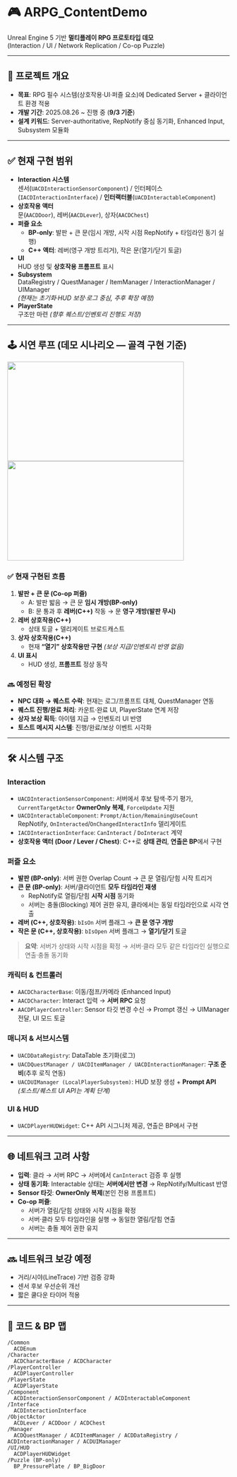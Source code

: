 # 🎮 ARPG_ContentDemo
Unreal Engine 5 기반 **멀티플레이 RPG 프로토타입 데모**  
(Interaction / UI / Network Replication / Co-op Puzzle)

---

## 📌 프로젝트 개요
- **목표**: RPG 필수 시스템(상호작용·UI·퍼즐 요소)에 Dedicated Server + 클라이언트 환경 적용
- **개발 기간**: 2025.08.26 ~ 진행 중 (**9/3 기준**)  
- **설계 키워드**: Server-authoritative, RepNotify 중심 동기화, Enhanced Input, Subsystem 모듈화

---

## ✅ 현재 구현 범위
- **Interaction 시스템**  
  센서(`UACDInteractionSensorComponent`) / 인터페이스(`IACDInteractionInterface`) / **인터랙터블**(`UACDInteractableComponent`)
- **상호작용 액터**  
  문(`AACDDoor`), 레버(`AACDLever`), 상자(`AACDChest`)
- **퍼즐 요소**  
  - **BP-only**: 발판 + 큰 문(임시 개방, 시작 시점 RepNotify + 타임라인 동기 실행)
  - **C++ 액터**: 레버(영구 개방 트리거), 작은 문(열기/닫기 토글)
- **UI**  
  HUD 생성 및 **상호작용 프롬프트** 표시
- **Subsystem**  
  DataRegistry / QuestManager / ItemManager / InteractionManager / UIManager  
  *(현재는 초기화·HUD 보장·로그 중심, 추후 확장 예정)*
- **PlayerState**  
  구조만 마련 *(향후 퀘스트/인벤토리 진행도 저장)*

---

## 🕹️ 시연 루프 (데모 시나리오 — **골격 구현 기준**)
<img src="https://github.com/user-attachments/assets/94497e1f-ed2f-4ed5-92f4-59647c7934f8" width="400" height="225"/>
<img src="https://github.com/user-attachments/assets/cce18295-14cc-4a8c-a541-5480bf291ff7" width="400" height="225"/>
  
### ✅ 현재 구현된 흐름
1. **발판 + 큰 문 (Co-op 퍼즐)**  
   - A: 발판 밟음 → 큰 문 **임시 개방(BP-only)**  
   - B: 문 통과 후 **레버(C++)** 작동 → 문 **영구 개방(발판 무시)**
2. **레버 상호작용(C++)**  
   - 상태 토글 + 델리게이트 브로드캐스트
3. **상자 상호작용(C++)**  
   - 현재 **“열기” 상호작용만 구현** *(보상 지급/인벤토리 반영 없음)*
4. **UI 표시**  
   - HUD 생성, **프롬프트** 정상 동작

### 🔜 예정된 확장
- **NPC 대화 → 퀘스트 수락**: 현재는 로그/프롬프트 대체, QuestManager 연동
- **퀘스트 진행/완료 처리**: 카운트·완료 UI, PlayerState 연계 저장
- **상자 보상 획득**: 아이템 지급 → 인벤토리 UI 반영
- **토스트 메시지 시스템**: 진행/완료/보상 이벤트 시각화

---

## 🛠️ 시스템 구조

### Interaction
- `UACDInteractionSensorComponent`: 서버에서 후보 탐색·주기 평가, `CurrentTargetActor` **OwnerOnly 복제**, `ForceUpdate` 지원  
- `UACDInteractableComponent`: `Prompt/Action/RemainingUseCount` RepNotify, `OnInteracted`/`OnChangedInteractInfo` 델리게이트  
- `IACDInteractionInterface`: `CanInteract` / `DoInteract` 계약  
- **상호작용 액터 (Door / Lever / Chest)**: C++로 **상태 관리**, **연출은 BP**에서 구현

### 퍼즐 요소
- **발판 (BP-only)**: 서버 권한 Overlap Count → 큰 문 열림/닫힘 시작 트리거  
- **큰 문 (BP-only)**: 서버/클라이언트 **모두 타임라인 재생**  
  - RepNotify로 열림/닫힘 **시작 시점** 동기화  
  - 서버는 충돌(Blocking) 제어 권한 유지, 클라에서는 동일 타임라인으로 시각 연출  
- **레버 (C++, 상호작용)**: `bIsOn` 서버 플래그 → **큰 문 영구 개방**  
- **작은 문 (C++, 상호작용)**: `bIsOpen` 서버 플래그 → **열기/닫기** 토글

> **요약**: 서버가 상태와 시작 시점을 확정 → 서버·클라 모두 같은 타임라인 실행으로 연출·충돌 동기화

### 캐릭터 & 컨트롤러
- `AACDCharacterBase`: 이동/점프/카메라 (Enhanced Input)  
- `AACDCharacter`: Interact 입력 → **서버 RPC** 요청  
- `AACDPlayerController`: Sensor 타깃 변경 수신 → Prompt 갱신 → UIManager 전달, UI 모드 토글

### 매니저 & 서브시스템
- `UACDDataRegistry`: DataTable 초기화(로그)  
- `UACDQuestManager / UACDItemManager / UACDInteractionManager`: **구조 준비**(추후 로직 연동)  
- `UACDUIManager (LocalPlayerSubsystem)`: HUD 보장 생성 + **Prompt API**  
  *(토스트/퀘스트 UI API는 계획 단계)*

### UI & HUD
- `UACDPlayerHUDWidget`: C++ API 시그니처 제공, 연출은 BP에서 구현

---

## 🌐 네트워크 고려 사항
- **입력**: 클라 → 서버 RPC → 서버에서 `CanInteract` 검증 후 실행  
- **상태 동기화**: Interactable 상태는 **서버에서만 변경** → RepNotify/Multicast 반영  
- **Sensor 타깃**: **OwnerOnly 복제**(본인 전용 프롬프트)  
- **Co-op 퍼즐**:  
  - 서버가 열림/닫힘 상태와 시작 시점을 확정  
  - 서버·클라 모두 타임라인을 실행 → 동일한 열림/닫힘 연출  
  - 서버는 충돌 제어 권한 유지

---

## 🔜 네트워크 보강 예정
- 거리/시야(LineTrace) 기반 검증 강화  
- 센서 후보 우선순위 개선  
- 짧은 쿨다운 타이머 적용

---

## 📂 코드 & BP 맵
```plaintext
/Common
  ACDEnum
/Character
  ACDCharacterBase / ACDCharacter
/PlayerController
  ACDPlayerController
/PlayerState
  ACDPlayerState
/Component
  ACDInteractionSensorComponent / ACDInteractableComponent
/Interface
  ACDInteractionInterface
/ObjectActor
  ACDLever / ACDDoor / ACDChest
/Manager
  ACDQuestManager / ACDItemManager / ACDDataRegistry / ACDInteractionManager / ACDUIManager
/UI/HUD
  ACDPlayerHUDWidget
/Puzzle (BP-only)
  BP_PressurePlate / BP_BigDoor
